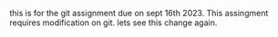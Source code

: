 this is for the git assignment due on sept 16th 2023.
This assingment requires modification on git. 
lets see this change again. 